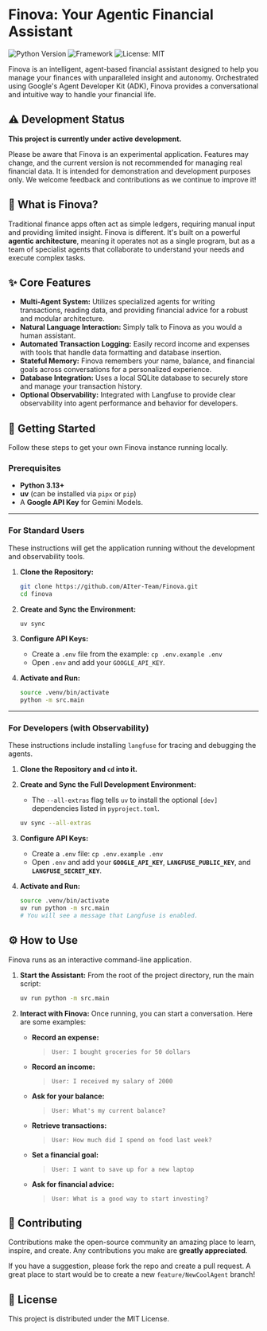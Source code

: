 # Finova: Your Agentic Financial Assistant 

![Python Version](https://img.shields.io/badge/python-3.13+-blue.svg)
![Framework](https://img.shields.io/badge/Framework-Google%20ADK-blue)
![License: MIT](https://img.shields.io/badge/License-MIT-yellow.svg)

Finova is an intelligent, agent-based financial assistant designed to help you manage your finances with unparalleled insight and autonomy. Orchestrated using Google's Agent Developer Kit (ADK), Finova provides a conversational and intuitive way to handle your financial life.

## ⚠️ Development Status

**This project is currently under active development.**

Please be aware that Finova is an experimental application. Features may change, and the current version is not recommended for managing real financial data. It is intended for demonstration and development purposes only. We welcome feedback and contributions as we continue to improve it!

## 📖 What is Finova?

Traditional finance apps often act as simple ledgers, requiring manual input and providing limited insight. Finova is different. It's built on a powerful **agentic architecture**, meaning it operates not as a single program, but as a team of specialist agents that collaborate to understand your needs and execute complex tasks.

## ✨ Core Features

* **Multi-Agent System:** Utilizes specialized agents for writing transactions, reading data, and providing financial advice for a robust and modular architecture.
* **Natural Language Interaction:** Simply talk to Finova as you would a human assistant.
* **Automated Transaction Logging:** Easily record income and expenses with tools that handle data formatting and database insertion.
* **Stateful Memory:** Finova remembers your name, balance, and financial goals across conversations for a personalized experience.
* **Database Integration:** Uses a local SQLite database to securely store and manage your transaction history.
* **Optional Observability:** Integrated with Langfuse to provide clear observability into agent performance and behavior for developers.

## 🔧 Getting Started

Follow these steps to get your own Finova instance running locally.

### Prerequisites

* **Python 3.13+**
* **uv** (can be installed via `pipx` or `pip`)
* A **Google API Key** for Gemini Models.

---

### For Standard Users

These instructions will get the application running without the development and observability tools.

1.  **Clone the Repository:**
    ```bash
    git clone https://github.com/AIter-Team/Finova.git
    cd finova
    ```

2.  **Create and Sync the Environment:**
    ```bash
    uv sync
    ```

3.  **Configure API Keys:**
    * Create a `.env` file from the example: `cp .env.example .env`
    * Open `.env` and add your `GOOGLE_API_KEY`.

4.  **Activate and Run:**
    ```bash
    source .venv/bin/activate
    python -m src.main
    ```

---

### For Developers (with Observability)

These instructions include installing `langfuse` for tracing and debugging the agents.

1.  **Clone the Repository and `cd` into it.**

2.  **Create and Sync the Full Development Environment:**
    * The `--all-extras` flag tells `uv` to install the optional `[dev]` dependencies listed in `pyproject.toml`.
    ```bash
    uv sync --all-extras
    ```

3.  **Configure API Keys:**
    * Create a `.env` file: `cp .env.example .env`
    * Open `.env` and add your **`GOOGLE_API_KEY`**, **`LANGFUSE_PUBLIC_KEY`**, and **`LANGFUSE_SECRET_KEY`**.

4.  **Activate and Run:**
    ```bash
    source .venv/bin/activate
    uv run python -m src.main
    # You will see a message that Langfuse is enabled.
    ```

## ⚙️ How to Use

Finova runs as an interactive command-line application.

1.  **Start the Assistant:**
    From the root of the project directory, run the main script:
    ```bash
    uv run python -m src.main
    ```

2.  **Interact with Finova:**
    Once running, you can start a conversation. Here are some examples:

    * **Record an expense:**
        > `User: I bought groceries for 50 dollars`
    * **Record an income:**
        > `User: I received my salary of 2000`
    * **Ask for your balance:**
        > `User: What's my current balance?`
    * **Retrieve transactions:**
        > `User: How much did I spend on food last week?`
    * **Set a financial goal:**
        > `User: I want to save up for a new laptop`
    * **Ask for financial advice:**
        > `User: What is a good way to start investing?`

## 🤝 Contributing

Contributions make the open-source community an amazing place to learn, inspire, and create. Any contributions you make are **greatly appreciated**.

If you have a suggestion, please fork the repo and create a pull request. A great place to start would be to create a new `feature/NewCoolAgent` branch!

## 📜 License

This project is distributed under the MIT License.